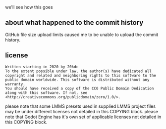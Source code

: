 we'll see how this goes

## about what happened to the commit history

GitHub file size upload limits caused me to be unable to upload the commit history.

## license

```
Written starting in 2020 by 20kdc
To the extent possible under law, the author(s) have dedicated all copyright and related and neighboring rights to this software to the public domain worldwide. This software is distributed without any warranty.
You should have received a copy of the CC0 Public Domain Dedication along with this software. If not, see <http://creativecommons.org/publicdomain/zero/1.0/>.
```

please note that some LMMS presets used in supplied LMMS project files may be under different licenses not detailed in this COPYING block.
please note that Godot Engine has it's own set of applicable licenses not detailed in this COPYING block.
